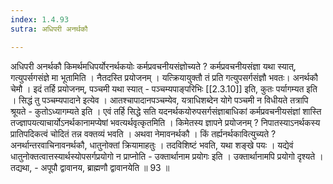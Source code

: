 ```yaml
---
index: 1.4.93
sutra: अधिपरी अनर्थकौ

---
```

अधिपरी अनर्थकौ किमर्थमधिपर्योरनर्थकयोः कर्मप्रवचनीयसंज्ञोच्यते ? कर्मप्रवचनीयसंज्ञा यथा स्यात्, गत्युपर्सगसंज्ञे मा भूतामिति । नैतदस्ति प्रयोजनम् । यत्क्रियायुक्तौ तं प्रति गत्युपसर्गसंज्ञौ भवतः। अनर्थकौ चेमौ । इदं तर्हि प्रयोजनम्, पञ्चमी यथा स्यात्  -  पञ्चम्यपाङ्परिभिः [[2.3.10]] इति, कुतः पर्यागम्यत इति । सिद्धं तु पञ्चम्यपादाने इत्येव । आतश्चापादानपञ्चम्येव, यत्राधिशब्देन योगे पञ्चमी न विधीयते तत्रापि श्रूयते  -  कुतोऽध्यागम्यते इति । एवं तर्हि सिद्धे सति यदनर्थकयोरुपसर्गसंज्ञाबाधिकां कर्मप्रवचनीयसंज्ञां शास्ति तज्ज्ञापयत्याचार्योऽनर्थकानामप्येषां भवत्यर्थवृत्कृतमिति । किमेतस्य ज्ञापने प्रयोजनम् ? निपातस्याऽनर्थकस्य प्रातिपदिकत्वं चोदितं तन्न वक्तव्यं भवति । अथवा नेमावनर्थकौ । किं तर्ह्यनर्थकावित्युच्यते ? अनर्थान्तरवाचिनावनर्थकौ, धातुनोक्तां क्रियामाहतुः । तदविशिष्टं भवति, यथा शङ्खे पयः । यद्येवं धातुनोक्तत्वात्तस्यार्थस्योपसर्गप्रयोगो न प्राप्नोति  -  उक्तार्थानाम प्रयोगः इति । उक्तार्थानामपि प्रयोगो दृश्यते । तद्यथा,  -  अपूपौ द्वावानय, ब्राह्मणौ द्वावानयेति ॥ 93 ॥